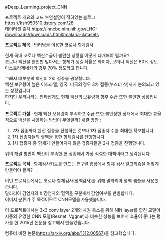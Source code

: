 #Deep_Learning_project_CNN

프로젝트 개요와 코드 부연설명이 적혀있는 블로그 https://ksh950510.tistory.com/28  
데이터셋 출처 https://lhncbc.nlm.nih.gov/LHC-downloads/downloads.html#malaria-datasets

**프로젝트 제목** : 딥러닝을 이용한 코로나 항체검사

현재 국내 코로나 백신수급이 불안한 상황을 어떻게 타개해야 될까요?  
코로나 백신을 한번만 맞아서는 항체가 생길 확률은 화이자, 모더나 백신은 80% 정도 아스트라제네카의 경우 70% 정도라고 합니다.

그래서 대부분의 백신이 2회 접종을 권장합니다.  
백신 보유량이 높은 이스라엘, 영국, 미국의 경우 3차 접종(부스터 샷)까지 논의되고 있는 상황입니다.  
하지만 우리나라는 안타깝게도 현재 백신의 보유량과 향후 수급 또한 불안한 상황입니다.

**프로젝트 가설** : 현재 백신 보유량이 부족하고 수급 또한 불안정한 상태에서 최대한 효율적으로 백신을 사용하는 방법이 무엇일까?
해결 방안 :   
1) 2차 접종까지 완전 접종을 진행하는 것보다 1차 접종자 수를 최대한 확보합니다.    
2) 1차 접종자들의 혈액을 통한 항체검사를 진행합니다.  
3) 1차 접종자 중 항체가 만들어지지 않은 접종자들만 2차 접종을 진행합니다.

위의 해결 방안이 백신이 부족한 현 상황에서 가장 적절한 대책이라고 생각됩니다.

**프로젝트 목적** : 항체검사키트를 만드는 연구원 입장에서 항체 검사 알고리즘을 어떻게 만들어야 될까?

이번 프로젝트에서는 코로나 항체검사(혈액검사)를 위해 말라리아 혈액 샘플을 사용했습니다.   
말라리아 감염자와 비감염자의 혈액을 구분해서 감염여부를 판별합니다.  
이미지 분류가 주 목적이므로 CNN모델을 사용했습니다.

이 프로젝트에서는 3x3 conv layer 2개와 차원 축소를 위해 NIN layer를 합친 모델이  
시중의 유명한 CNN 모델(Resnet, Vggnet)과 비슷한 성능을 보여서 효율이 좋다는 평가를 한 2015년 논문을 참고해서 만들었습니다.

컴퓨터 비전 논문(https://arxiv.org/abs/1512.00567)을 참고했습니다.
